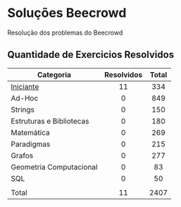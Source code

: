 # Soluções Beecrowd
Resolução dos problemas do Beecrowd

## Quantidade de Exercicios Resolvidos
| Categoria | Resolvidos | Total | 
| --- | :---: | :---: |
| [Iniciante](./iniciante) | 11 | 334 |
| Ad-Hoc | 0 | 849| 
| Strings | 0 | 150 |
| Estruturas e Bibliotecas | 0 | 180 |
| Matemática | 0 | 269 |
| Paradigmas | 0 | 215 |
| Grafos | 0 | 277 |
| Geometria Computacional | 0 | 83 |
| SQL | 0 | 50 |
|  |  |  | 
| Total | 11 | 2407 |
